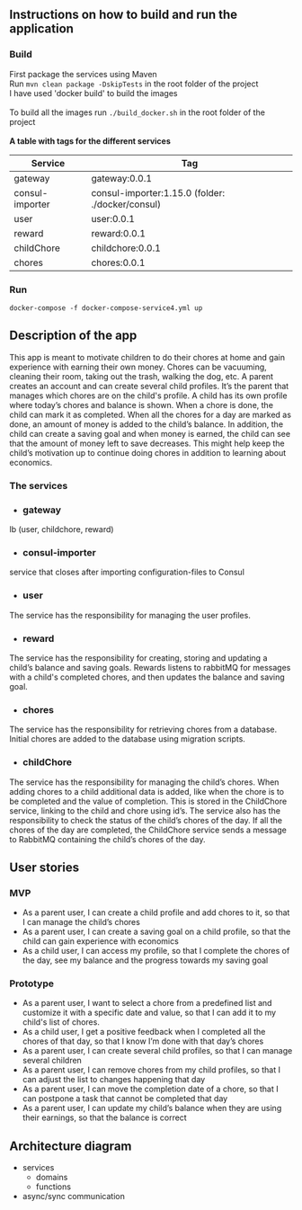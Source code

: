 ## Instructions on how to build and run the application
### Build
First package the services using Maven </br>
Run `mvn clean package -DskipTests` in the root folder of the project </br>
I have used 'docker build' to build the images </br></br>
To build all the images run `./build_docker.sh` in the root folder of the project </br></br>
**A table with tags for the different services** </br>

| Service         | Tag                                              |
|-----------------|--------------------------------------------------|
| gateway         | gateway:0.0.1                                    |
| consul-importer | consul-importer:1.15.0 (folder: ./docker/consul) |
| user            | user:0.0.1                                       |
| reward          | reward:0.0.1                                     |
| childChore      | childchore:0.0.1                                 |
| chores          | chores:0.0.1                                     |



### Run
`docker-compose -f docker-compose-service4.yml up`

## Description of the app
This app is meant to motivate children to do their chores at home and gain experience with 
earning their own money. Chores can be vacuuming, cleaning their room, taking out the trash, 
walking the dog, etc. A parent creates an account and can create several child profiles. It’s 
the parent that manages which chores are on the child's profile. A child has its own profile 
where today’s chores and balance is shown. When a chore is done, the child can mark it as 
completed. When all the chores for a day are marked as done, an amount of money is added to 
the child’s balance. In addition, the child can create a saving goal and when money is earned, 
the child can see that the amount of money left to save decreases. This might help keep the 
child’s motivation up to continue doing chores in addition to learning about economics.

### The services
- ### gateway
lb (user, childchore, reward)

- ### consul-importer
service that closes after importing configuration-files to Consul

- ### user
The service has the responsibility for managing the user profiles.

- ### reward
The service has the responsibility for creating, storing and updating a child’s balance
and saving goals. Rewards listens to rabbitMQ for messages with a child's completed 
chores, and then updates the balance and saving goal.

- ### chores
The service has the responsibility for retrieving chores from a database. Initial chores are 
added to the database using migration scripts.

- ### childChore
The service has the responsibility for managing the child’s chores. When adding chores 
to a child additional data is added, like when the chore is to be completed and the 
value of completion. This is stored in the ChildChore service, linking to the child 
and chore using id’s. The service also has the responsibility to check the status of 
the child’s chores of the day. If all the chores of the day are completed, the 
ChildChore service sends a message to RabbitMQ containing the child’s chores of the 
day.

## User stories
### MVP
- As a parent user, I can create a child profile and add chores to it, so that I can manage the 
child’s chores
- As a parent user, I can create a saving goal on a child profile, so that the child can gain 
experience with economics
- As a child user, I can access my profile, so that I complete the chores of the day, see my 
balance and the progress towards my saving goal

### Prototype
- As a parent user, I want to select a chore from a predefined list and customize it with a 
specific date and value, so that I can add it to my child's list of chores.
- As a child user, I get a positive feedback when I completed all the chores of that day, so 
that I know I’m done with that day’s chores
- As a parent user, I can create several child profiles, so that I can manage several children
- As a parent user, I can remove chores from my child profiles, so that I can adjust the list 
to changes happening that day
- As a parent user, I can move the completion date of a chore, so that I can postpone a task 
that cannot be completed that day
- As a parent user, I can update my child’s balance when they are using their earnings, 
so that the balance is correct

## Architecture diagram
- services
  - domains
  - functions
- async/sync communication
